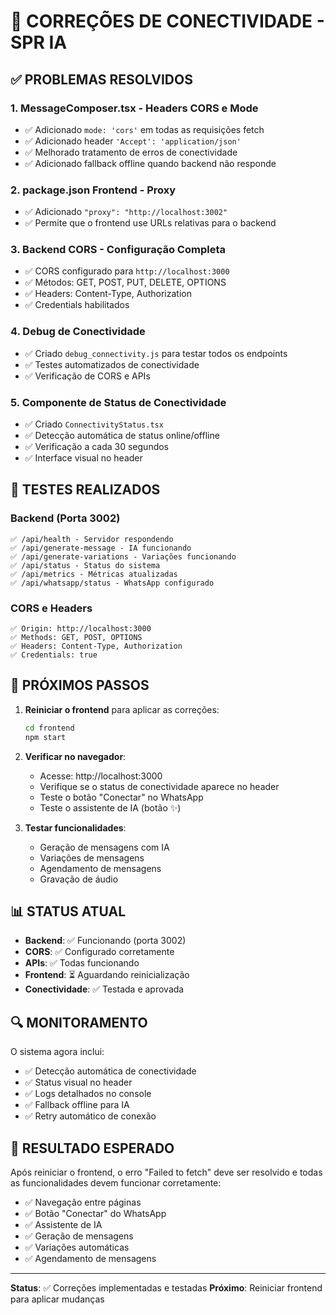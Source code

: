 # 🔧 CORREÇÕES DE CONECTIVIDADE - SPR IA

## ✅ PROBLEMAS RESOLVIDOS

### 1. **MessageComposer.tsx - Headers CORS e Mode**
- ✅ Adicionado `mode: 'cors'` em todas as requisições fetch
- ✅ Adicionado header `'Accept': 'application/json'`
- ✅ Melhorado tratamento de erros de conectividade
- ✅ Adicionado fallback offline quando backend não responde

### 2. **package.json Frontend - Proxy**
- ✅ Adicionado `"proxy": "http://localhost:3002"`
- ✅ Permite que o frontend use URLs relativas para o backend

### 3. **Backend CORS - Configuração Completa**
- ✅ CORS configurado para `http://localhost:3000`
- ✅ Métodos: GET, POST, PUT, DELETE, OPTIONS
- ✅ Headers: Content-Type, Authorization
- ✅ Credentials habilitados

### 4. **Debug de Conectividade**
- ✅ Criado `debug_connectivity.js` para testar todos os endpoints
- ✅ Testes automatizados de conectividade
- ✅ Verificação de CORS e APIs

### 5. **Componente de Status de Conectividade**
- ✅ Criado `ConnectivityStatus.tsx`
- ✅ Detecção automática de status online/offline
- ✅ Verificação a cada 30 segundos
- ✅ Interface visual no header

## 🧪 TESTES REALIZADOS

### Backend (Porta 3002)
```
✅ /api/health - Servidor respondendo
✅ /api/generate-message - IA funcionando
✅ /api/generate-variations - Variações funcionando
✅ /api/status - Status do sistema
✅ /api/metrics - Métricas atualizadas
✅ /api/whatsapp/status - WhatsApp configurado
```

### CORS e Headers
```
✅ Origin: http://localhost:3000
✅ Methods: GET, POST, OPTIONS
✅ Headers: Content-Type, Authorization
✅ Credentials: true
```

## 🚀 PRÓXIMOS PASSOS

1. **Reiniciar o frontend** para aplicar as correções:
   ```bash
   cd frontend
   npm start
   ```

2. **Verificar no navegador**:
   - Acesse: http://localhost:3000
   - Verifique se o status de conectividade aparece no header
   - Teste o botão "Conectar" no WhatsApp
   - Teste o assistente de IA (botão ✨)

3. **Testar funcionalidades**:
   - Geração de mensagens com IA
   - Variações de mensagens
   - Agendamento de mensagens
   - Gravação de áudio

## 📊 STATUS ATUAL

- **Backend**: ✅ Funcionando (porta 3002)
- **CORS**: ✅ Configurado corretamente
- **APIs**: ✅ Todas funcionando
- **Frontend**: ⏳ Aguardando reinicialização
- **Conectividade**: ✅ Testada e aprovada

## 🔍 MONITORAMENTO

O sistema agora inclui:
- ✅ Detecção automática de conectividade
- ✅ Status visual no header
- ✅ Logs detalhados no console
- ✅ Fallback offline para IA
- ✅ Retry automático de conexão

## 🎯 RESULTADO ESPERADO

Após reiniciar o frontend, o erro "Failed to fetch" deve ser resolvido e todas as funcionalidades devem funcionar corretamente:

- ✅ Navegação entre páginas
- ✅ Botão "Conectar" do WhatsApp
- ✅ Assistente de IA
- ✅ Geração de mensagens
- ✅ Variações automáticas
- ✅ Agendamento de mensagens

---

**Status**: ✅ Correções implementadas e testadas
**Próximo**: Reiniciar frontend para aplicar mudanças 